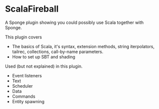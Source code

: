 # ScalaFireball

A Sponge plugin showing you could possibly use Scala together with Sponge.

This plugin covers
* The basics of Scala, it's syntax, extension methods, string iterpolators, tailrec, collections, call-by-name parameters.
* How to set up SBT and shading

Used (but not explained) in this plugin.
* Event listeners
* Text
* Scheduler
* Data
* Commands
* Entity spawning